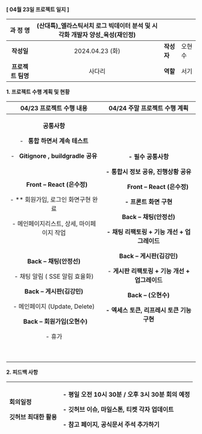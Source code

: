 ﻿**[ 04월 23일 프로젝트 일지 ]** 

|**과 정 명**|(산대특)\_엘라스틱서치 로그 빅데이터 분석 및 시각화 개발자 양성\_육성(재인정)|||
| :-: | :-: | :- | :- |
|**작성일**|2024\.04.23 (화)|**작성자**|오현수|
|**프로젝트 팀명**|사다리|**역할**|서기|

<a name="_heading=h.gjdgxs"></a>**1. 프로젝트 수행 계획 및 현황**

|**04/23 프로젝트 수행 내용**|**04/24 주말 프로젝트 수행 계획**|
| :-: | :-: |
|<p>**공통사항** </p><p>- ` `**통합 하면서 계속 테스트**  </p><p>- ` `**Gitignore  , buildgradle 공유** </p><p>&emsp;</p><p>&emsp;**Front – React (은수정)**</p><p>- ** 회원가입, 로그인 화면구현 완료 </p><p>- 메인페이지리스트, 상세, 마이페이지 작업</p><p>&emsp;</p><p></p><p>**Back – 채팅(안정선)** </p><p>- 채팅 알림 ( SSE 알림 효율화)</p><p></p><p>**Back – 게시판(김강민)**</p><p>- 메인페이지 (Update, Delete)</p><p></p><p>` `**Back – 회원가입(오현수)**</p><p>- 휴가</p><p>&emsp;</p>|<p></p><p>**- 필수 공통사항** </p><p>**- 통합시 정보 공유, 진행상황 공유**</p><p></p><p>`      `**Front – React (은수정)**</p><p>**- 프론트 화면 구현**</p><p></p><p>**Back – 채팅(안정선)** </p><p>**- 채팅 리팩토링 + 기능 개선 + 업그레이드**</p><p></p><p>**Back – 게시판(김강민)**</p><p>- **게시판  리팩토링 + 기능 개선 + 업그레이드** </p><p></p><p>**Back – (오현수)**</p><p>**- 엑세스 토큰, 리프레시 토큰 기능 구현** </p>|

**2. 피드백 사항**

|<p>**회의일정**</p><p>**깃허브 최대한 활용**</p>|<p>**- 평일  오전 10시 30분 / 오후 3시 30분 회의 예정**</p><p>**- 깃허브 이슈, 마일스톤, 티켓 각자 업데이트** </p><p>**- 참고 페이지, 공식문서 주석 추가하기**</p>|
| :- | :- |

